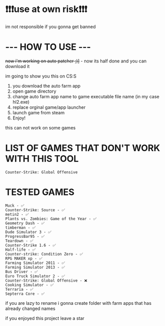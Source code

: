 # ❗❗❗use at own risk❗❗❗
im not responsible if you gonna get banned

# --- HOW TO USE ---
~~now i'm working on auto patcher ;)]~~ - now its half done and you can download it



im going to show you this on CS:S

1. you download the auto farm app
2. open game directory
3. change auto farm app name to game executable file name (in my case hl2.exe)
4. replace orginal game/app launcher
5. launch game from steam
6. Enjoy!

this can not work on some games 

# LIST OF GAMES THAT DON'T WORK WITH THIS TOOL
```
Counter-Strike: Global Offensive

```
# TESTED GAMES
```
Muck - ✅
Counter-Strike: Source - ✅
metin2 - ✅
Plants vs. Zombies: Game of the Year - ✅
Geometry Dash - ✅
timberman - ✅
Dude Simulator 3 - ✅
ProgressBar95 - ✅
Teardown - ✅
Counter-Strike 1.6 - ✅
Half-life - ✅
Counter-strike: Condition Zero - ✅
RPG MAKER xp - ✅
Farming Simulator 2011 - ✅
Farming Simulator 2013 - ✅
Bus Driver - ✅
Euro Truck Simulator 2 - ✅
Counter-Strike: Global Offensive - ❌
Cooking Simulator - ✅
Terraria - ✅
Septerra Core - ✅
```

if you are lazy to rename i gonna create folder with farm apps that has already changed names

if you enjoyed this project leave a star

